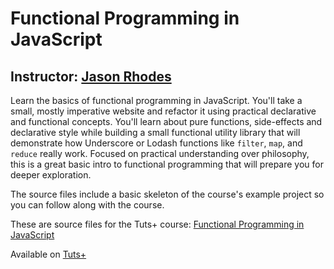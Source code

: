 # Functional Programming in JavaScript

## Instructor: [Jason Rhodes][instructor url]

Learn the basics of functional programming in JavaScript. You'll take a small, mostly imperative website and refactor it using practical declarative and functional concepts. You'll learn about pure functions, side-effects and declarative style while building a small functional utility library that will demonstrate how Underscore or Lodash functions like `filter`, `map`, and `reduce` really work. Focused on practical understanding over philosophy, this is a great basic intro to functional programming that will prepare you for deeper exploration.

The source files include a basic skeleton of the course's example project so you can follow along with the course.



These are source files for the Tuts+ course: [Functional Programming in JavaScript][published url]

Available on [Tuts+](https://tutsplus.com)

[published url]: https://code.tutsplus.com/courses
[instructor url]: https://tutsplus.com/authors/jason-rhodes
